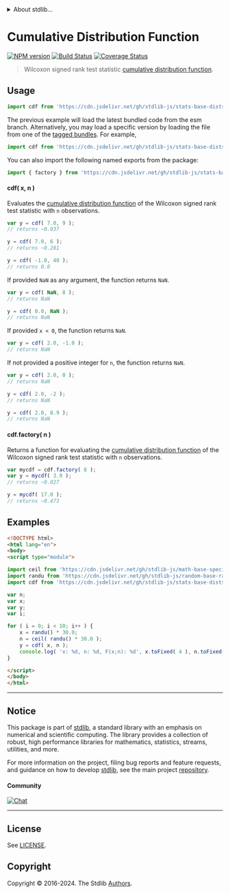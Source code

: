 <!--

@license Apache-2.0

Copyright (c) 2020 The Stdlib Authors.

Licensed under the Apache License, Version 2.0 (the "License");
you may not use this file except in compliance with the License.
You may obtain a copy of the License at

   http://www.apache.org/licenses/LICENSE-2.0

Unless required by applicable law or agreed to in writing, software
distributed under the License is distributed on an "AS IS" BASIS,
WITHOUT WARRANTIES OR CONDITIONS OF ANY KIND, either express or implied.
See the License for the specific language governing permissions and
limitations under the License.

-->


<details>
  <summary>
    About stdlib...
  </summary>
  <p>We believe in a future in which the web is a preferred environment for numerical computation. To help realize this future, we've built stdlib. stdlib is a standard library, with an emphasis on numerical and scientific computation, written in JavaScript (and C) for execution in browsers and in Node.js.</p>
  <p>The library is fully decomposable, being architected in such a way that you can swap out and mix and match APIs and functionality to cater to your exact preferences and use cases.</p>
  <p>When you use stdlib, you can be absolutely certain that you are using the most thorough, rigorous, well-written, studied, documented, tested, measured, and high-quality code out there.</p>
  <p>To join us in bringing numerical computing to the web, get started by checking us out on <a href="https://github.com/stdlib-js/stdlib">GitHub</a>, and please consider <a href="https://opencollective.com/stdlib">financially supporting stdlib</a>. We greatly appreciate your continued support!</p>
</details>

# Cumulative Distribution Function

[![NPM version][npm-image]][npm-url] [![Build Status][test-image]][test-url] [![Coverage Status][coverage-image]][coverage-url] <!-- [![dependencies][dependencies-image]][dependencies-url] -->

> Wilcoxon signed rank test statistic [cumulative distribution function][cdf].

<section class="intro">

</section>

<!-- /.intro -->



<section class="usage">

## Usage

```javascript
import cdf from 'https://cdn.jsdelivr.net/gh/stdlib-js/stats-base-dists-signrank-cdf@esm/index.mjs';
```
The previous example will load the latest bundled code from the esm branch. Alternatively, you may load a specific version by loading the file from one of the [tagged bundles](https://github.com/stdlib-js/stats-base-dists-signrank-cdf/tags). For example,

```javascript
import cdf from 'https://cdn.jsdelivr.net/gh/stdlib-js/stats-base-dists-signrank-cdf@v0.2.0-esm/index.mjs';
```

You can also import the following named exports from the package:

```javascript
import { factory } from 'https://cdn.jsdelivr.net/gh/stdlib-js/stats-base-dists-signrank-cdf@esm/index.mjs';
```

#### cdf( x, n )

Evaluates the [cumulative distribution function][cdf] of the Wilcoxon signed rank test statistic with `n` observations.

```javascript
var y = cdf( 7.0, 9 );
// returns ~0.037

y = cdf( 7.0, 6 );
// returns ~0.281

y = cdf( -1.0, 40 );
// returns 0.0
```

If provided `NaN` as any argument, the function returns `NaN`.

```javascript
var y = cdf( NaN, 8 );
// returns NaN

y = cdf( 0.0, NaN );
// returns NaN
```

If provided `x < 0`, the function returns `NaN`.

```javascript
var y = cdf( 2.0, -1.0 );
// returns NaN
```

If not provided a positive integer for `n`, the function returns `NaN`.

```javascript
var y = cdf( 2.0, 0 );
// returns NaN

y = cdf( 2.0, -2 );
// returns NaN

y = cdf( 2.0, 8.9 );
// returns NaN
```

#### cdf.factory( n )

Returns a function for evaluating the [cumulative distribution function][cdf] of the Wilcoxon signed rank test statistic with `n` observations.

```javascript
var mycdf = cdf.factory( 8 );
var y = mycdf( 3.9 );
// returns ~0.027

y = mycdf( 17.0 );
// returns ~0.473
```

</section>

<!-- /.usage -->

<section class="examples">

## Examples

<!-- eslint no-undef: "error" -->

```html
<!DOCTYPE html>
<html lang="en">
<body>
<script type="module">

import ceil from 'https://cdn.jsdelivr.net/gh/stdlib-js/math-base-special-ceil@esm/index.mjs';
import randu from 'https://cdn.jsdelivr.net/gh/stdlib-js/random-base-randu@esm/index.mjs';
import cdf from 'https://cdn.jsdelivr.net/gh/stdlib-js/stats-base-dists-signrank-cdf@esm/index.mjs';

var n;
var x;
var y;
var i;

for ( i = 0; i < 10; i++ ) {
    x = randu() * 30.0;
    n = ceil( randu() * 30.0 );
    y = cdf( x, n );
    console.log( 'x: %d, n: %d, F(x;n): %d', x.toFixed( 4 ), n.toFixed( 4 ), y.toFixed( 4 ) );
}

</script>
</body>
</html>
```

</section>

<!-- /.examples -->

<!-- Section for related `stdlib` packages. Do not manually edit this section, as it is automatically populated. -->

<section class="related">

</section>

<!-- /.related -->

<!-- Section for all links. Make sure to keep an empty line after the `section` element and another before the `/section` close. -->


<section class="main-repo" >

* * *

## Notice

This package is part of [stdlib][stdlib], a standard library with an emphasis on numerical and scientific computing. The library provides a collection of robust, high performance libraries for mathematics, statistics, streams, utilities, and more.

For more information on the project, filing bug reports and feature requests, and guidance on how to develop [stdlib][stdlib], see the main project [repository][stdlib].

#### Community

[![Chat][chat-image]][chat-url]

---

## License

See [LICENSE][stdlib-license].


## Copyright

Copyright &copy; 2016-2024. The Stdlib [Authors][stdlib-authors].

</section>

<!-- /.stdlib -->

<!-- Section for all links. Make sure to keep an empty line after the `section` element and another before the `/section` close. -->

<section class="links">

[npm-image]: http://img.shields.io/npm/v/@stdlib/stats-base-dists-signrank-cdf.svg
[npm-url]: https://npmjs.org/package/@stdlib/stats-base-dists-signrank-cdf

[test-image]: https://github.com/stdlib-js/stats-base-dists-signrank-cdf/actions/workflows/test.yml/badge.svg?branch=v0.2.0
[test-url]: https://github.com/stdlib-js/stats-base-dists-signrank-cdf/actions/workflows/test.yml?query=branch:v0.2.0

[coverage-image]: https://img.shields.io/codecov/c/github/stdlib-js/stats-base-dists-signrank-cdf/main.svg
[coverage-url]: https://codecov.io/github/stdlib-js/stats-base-dists-signrank-cdf?branch=main

<!--

[dependencies-image]: https://img.shields.io/david/stdlib-js/stats-base-dists-signrank-cdf.svg
[dependencies-url]: https://david-dm.org/stdlib-js/stats-base-dists-signrank-cdf/main

-->

[chat-image]: https://img.shields.io/gitter/room/stdlib-js/stdlib.svg
[chat-url]: https://app.gitter.im/#/room/#stdlib-js_stdlib:gitter.im

[stdlib]: https://github.com/stdlib-js/stdlib

[stdlib-authors]: https://github.com/stdlib-js/stdlib/graphs/contributors

[umd]: https://github.com/umdjs/umd
[es-module]: https://developer.mozilla.org/en-US/docs/Web/JavaScript/Guide/Modules

[deno-url]: https://github.com/stdlib-js/stats-base-dists-signrank-cdf/tree/deno
[deno-readme]: https://github.com/stdlib-js/stats-base-dists-signrank-cdf/blob/deno/README.md
[umd-url]: https://github.com/stdlib-js/stats-base-dists-signrank-cdf/tree/umd
[umd-readme]: https://github.com/stdlib-js/stats-base-dists-signrank-cdf/blob/umd/README.md
[esm-url]: https://github.com/stdlib-js/stats-base-dists-signrank-cdf/tree/esm
[esm-readme]: https://github.com/stdlib-js/stats-base-dists-signrank-cdf/blob/esm/README.md
[branches-url]: https://github.com/stdlib-js/stats-base-dists-signrank-cdf/blob/main/branches.md

[stdlib-license]: https://raw.githubusercontent.com/stdlib-js/stats-base-dists-signrank-cdf/main/LICENSE

[cdf]: https://en.wikipedia.org/wiki/Cumulative_distribution_function

</section>

<!-- /.links -->

